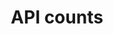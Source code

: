 ---
layout: topic
title: API counts
permalink: /design/topics/api-counts
sort: API Design_API counts
topic_id: api-counts
topic_category: API Design
topic_name: API counts
topic_description: How many endpoints/resources in an API?
guidelines:
  - guideline_id: zalando-restful-api-guidelines
    guideline_title: RESTFul API Guidelines
    guideline_type: website
    guideline_url: 'http://zalando.github.io/restful-api-guidelines/'
    guideline_company: Zalando
    guideline_companyLogoUrl: /media/logos/zalando.png
    guideline_companyUrl: 'https://tech.zalando.de/'
    guideline_screenshotUrl: /media/screenshots/zalando-restful-api-guidelines.png
    guideline_date: 2016-01-22T00:00:00.000Z
    guideline_reviewDate: 2016-08-28T00:00:00.000Z
    guideline__links:
      self:
        href: /design/guidelines/zalando-restful-api-guidelines
      guidelineTopics:
        href: /design/guidelines/zalando-restful-api-guidelines/topics
    references:
      - name: Limit of Resources
        url: 'http://zalando.github.io/restful-api-guidelines/resources/Resources.html#should-limit-of-resources'
        quote: a typical range of resources for a well-designed API is between 4 and 8
---